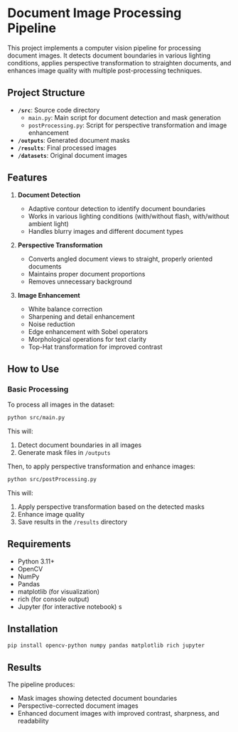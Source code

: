 # Document Image Processing Pipeline

This project implements a computer vision pipeline for processing document images. It detects document boundaries in various lighting conditions, applies perspective transformation to straighten documents, and enhances image quality with multiple post-processing techniques.

## Project Structure

- **`/src`**: Source code directory
  - `main.py`: Main script for document detection and mask generation
  - `postProcessing.py`: Script for perspective transformation and image enhancement
- **`/outputs`**: Generated document masks
- **`/results`**: Final processed images
- **`/datasets`**: Original document images

## Features

1. **Document Detection**

   - Adaptive contour detection to identify document boundaries
   - Works in various lighting conditions (with/without flash, with/without ambient light)
   - Handles blurry images and different document types

2. **Perspective Transformation**

   - Converts angled document views to straight, properly oriented documents
   - Maintains proper document proportions
   - Removes unnecessary background

3. **Image Enhancement**
   - White balance correction
   - Sharpening and detail enhancement
   - Noise reduction
   - Edge enhancement with Sobel operators
   - Morphological operations for text clarity
   - Top-Hat transformation for improved contrast

## How to Use

### Basic Processing

To process all images in the dataset:

```bash
python src/main.py
```

This will:

1. Detect document boundaries in all images
2. Generate mask files in `/outputs`

Then, to apply perspective transformation and enhance images:

```bash
python src/postProcessing.py
```

This will:

1. Apply perspective transformation based on the detected masks
2. Enhance image quality
3. Save results in the `/results` directory

## Requirements

- Python 3.11+
- OpenCV
- NumPy
- Pandas
- matplotlib (for visualization)
- rich (for console output)
- Jupyter (for interactive notebook) s

## Installation

```bash
pip install opencv-python numpy pandas matplotlib rich jupyter
```

## Results

The pipeline produces:

- Mask images showing detected document boundaries
- Perspective-corrected document images
- Enhanced document images with improved contrast, sharpness, and readability
